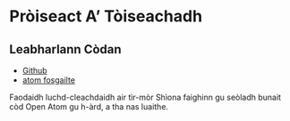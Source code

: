 # Pròiseact A’ Tòiseachadh

## Leabharlann Còdan

* [Github](https://github.com/3TiSite)
* [atom fosgailte](https://atomgit.com/orgs/3ti)

Faodaidh luchd-cleachdaidh air tìr-mòr Shìona faighinn gu seòladh bunait còd Open Atom gu h-àrd, a tha nas luaithe.
